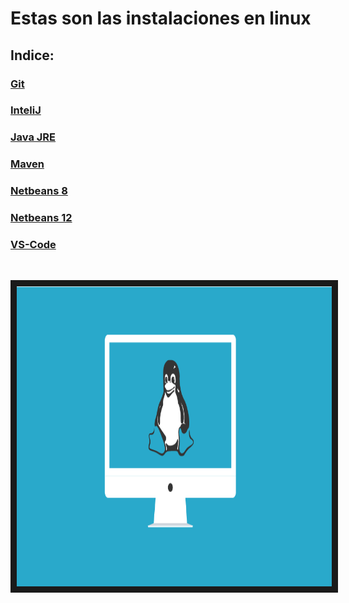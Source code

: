 # Estas son las instalaciones en linux

## Indice:

### [Git](/INSTALACIONES/git/README.md)
### [InteliJ](/INSTALACIONES/INTELIJ/README.md)
### [Java JRE](/INSTALACIONES/JAVAJRE/README.md)
### [Maven](/INSTALACIONES/MAVEN/README.md)
### [Netbeans 8](NETBEAN8/README.md)
### [Netbeans 12](/INSTALACIONES/NETBEAN12/README.md)
### [VS-Code](/INSTALACIONES/VS-CODE/README.md)

<br>
<div>
  <p align="center">
    <img src="Install.png" width="640" height="480" border="10" />
</div>
